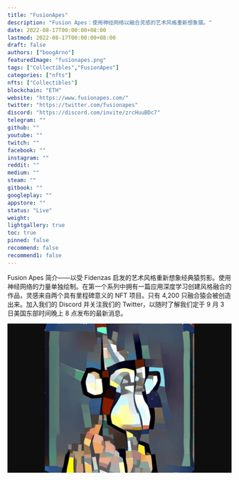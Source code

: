 ```yaml
---
title: "FusionApes"
description: "Fusion Apes：使用神经网络以融合灵感的艺术风格重新想象猿。"
date: 2022-08-17T00:00:00+08:00
lastmod: 2022-08-17T00:00:00+08:00
draft: false
authors: ["boogArno"]
featuredImage: "fusionapes.png"
tags: ["Collectibles","FusionApes"]
categories: ["nfts"]
nfts: ["Collectibles"]
blockchain: "ETH"
website: "https://www.fusionapes.com/"
twitter: "https://twitter.com/fusionapes"
discord: "https://discord.com/invite/zrcHuuBDc7"
telegram: ""
github: ""
youtube: ""
twitch: ""
facebook: ""
instagram: ""
reddit: ""
medium: ""
steam: ""
gitbook: ""
googleplay: ""
appstore: ""
status: "Live"
weight: 
lightgallery: true
toc: true
pinned: false
recommend: false
recommend1: false
---
```

Fusion Apes 简介——以受 Fidenzas 启发的艺术风格重新想象经典猿剪影。使用神经网络的力量单独绘制。在第一个系列中拥有一篇应用深度学习创建风格融合的作品，灵感来自两个具有里程碑意义的 NFT 项目。只有 4,200 只融合猿会被创造出来。加入我们的 Discord 并关注我们的 Twitter，以随时了解我们定于 9 月 3 日美国东部时间晚上 8 点发布的最新消息。

![fusionapes-dapp-collectibles-ethereum-image2_6f51492e45f002f0acfb9aa06cb851aa](fusionapes-dapp-collectibles-ethereum-image2_6f51492e45f002f0acfb9aa06cb851aa.png)
